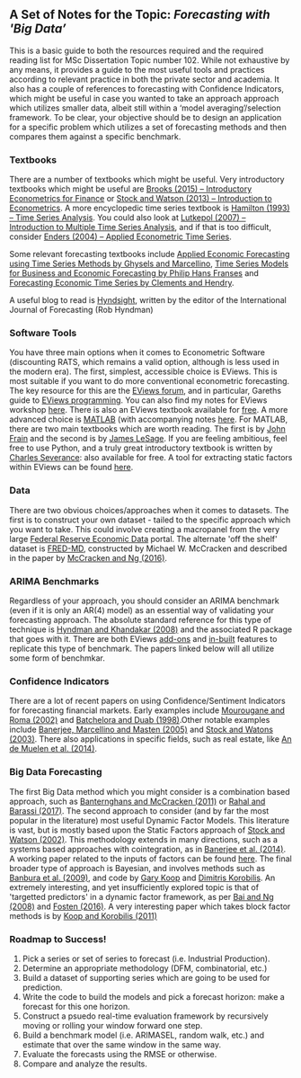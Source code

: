 ## A Set of Notes for the Topic: *Forecasting with 'Big Data’*

This is a basic guide to both the resources required and the required reading list for MSc Dissertation Topic number 102. While not exhaustive by any means, it provides a guide to the most useful tools and practices according to relevant practice in both the private sector and academia. It also has a couple of references to forecasting with Confidence Indicators, which might be useful in case you wanted to take an approach approach which utilizes smaller data, albeit still within a ‘model averaging’/selection framework. To be clear, your objective should be to design an application for a specific problem which utilizes a set of forecasting methods and then compares them against a specific benchmark.

### Textbooks

There are a number of textbooks which might be useful. Very introductory textbooks which might be useful are [Brooks (2015) – Introductory Econometrics for Finance](https://www.amazon.co.uk/Introductory-Econometrics-Finance-Chris-Brooks/dp/052169468X/ref=asap_bc?ie=UTF8) or [Stock and Watson (2013) – Introduction to Econometrics](https://www.amazon.co.uk/Introduction-Econometrics-James-H-Stock-x/dp/1292071311/). A more encyclopedic time series textbook is [Hamilton (1993) – Time Series Analysis](https://www.amazon.co.uk/Time-Analysis-James-D-Hamilton/dp/9380663439/). You could also look at [Lutkepol (2007) – Introduction to Multiple Time Series Analysis](https://www.amazon.co.uk/New-Introduction-Multiple-Time-Analysis/dp/3540262393), and if that is too
difficult, consider [Enders (2004) – Applied Econometric Time Series](https://www.amazon.co.uk/Applied-Time-Econometrics-Themes-Modern/dp/0521547873/). 

Some relevant forecasting textbooks include [Applied Economic Forecasting using Time Series Methods by Ghysels and Marcellino](https://www.amazon.co.uk/Applied-Economic-Forecasting-using-Methods/dp/0190622016/ref=sr_1_3?ie=UTF8&qid=1528238738&sr=8-3&keywords=time+series+forecasting), [Time Series Models for Business and Economic Forecasting by Philip Hans Franses](https://www.amazon.co.uk/Time-Models-Business-Economic-Forecasting/dp/0521520916/ref=sr_1_7?ie=UTF8&qid=1528238738&sr=8-7&keywords=time+series+forecasting) and [Forecasting Economic Time Series by Clements and Hendry](https://www.amazon.co.uk/Forecasting-Economic-Time-Clements-Hendry/dp/0521634806/ref=sr_1_32?ie=UTF8&qid=1528238810&sr=8-32&keywords=time+series+forecasting).

A useful blog to read is [Hyndsight](https://robjhyndman.com/hyndsight/), written by the editor of the International Journal of Forecasting (Rob Hyndman)

### Software Tools

You have three main options when it comes to Econometric Software (discounting RATS, which remains a valid option, although is less used in the modern era). The first, simplest, accessible choice is EViews. This is most suitable if you want to do more conventional econometric forecasting. The key resource for this are the [EViews forum](http://forums.eviews.com/), and in particular, Gareths guide to [EViews programming](http://forums.eviews.com/viewtopic.php?f=5&t=1638&sid=de2f7e384fee99eaeb1cc66a90494415). You can also find my notes for EViews workshop [here](https://github.com/crahal/Teaching/tree/master/IntroductionToEconometricSoftware/EViews). There is also an EViews textbook available for [free](http://www.eviews.com/illustrated/illustrated.html). A more advanced choice is [MATLAB](http://uk.mathworks.com/matlabcentral/) (with accompanying notes [here](https://github.com/crahal/Teaching/tree/master/IntroductionToEconometricSoftware/MATLAB). For MATLAB, there are two main textbooks which are worth reading. The first is by [John Frain](https://ideas.repec.org/p/tcd/tcduee/tep0414.html) and the second is by [James LeSage](http://www.spatial-econometrics.com/html/mbook.pdf). If you are feeling ambitious, feel free to use Python, and a truly great introductory textbook is written by [Charles Severance](http://www.pythonlearn.com/book_008.pdf): also available for free. A tool for extracting static factors within EViews can be found [here](https://link.springer.com/article/10.1007/s10614-015-9507-6).

### Data

There are two obvious choices/approaches when it comes to datasets. The first is to construct your own dataset - tailed to the specific approach which you want to take. This could involve creating a macropanel from the very large [Federal Reserve Economic Data](https://fred.stlouisfed.org/) portal. The alternate 'off the shelf' dataset is [FRED-MD](https://research.stlouisfed.org/econ/mccracken/fred-databases/), constructed by Michael W. McCracken and described in the paper by [McCracken and Ng (2016)](http://amstat.tandfonline.com/doi/abs/10.1080/07350015.2015.1086655?journalCode=ubes20).

### ARIMA Benchmarks

Regardless of your approach, you should consider an ARIMA benchmark (even if it is only an AR(4) model) as an essential way of validating your forecasting approach. The absolute standard reference for this type of technique is [Hyndman and Khandakar (2008)](https://www.jstatsoft.org/article/view/v027i03) and the associated R package that goes with it. There are both EViews [add-ons](http://forums.eviews.com/viewtopic.php?t=2124) and [in-built](http://www.eviews.com/help/helpintro.html#page/content/series-Automatic_ARIMA_Forecasting.html) features to replicate this type of benchmark. The papers linked below will all utilize some form of benchmkar.

### Confidence Indicators

There are a lot of recent papers on using Confidence/Sentiment Indicators for forecasting financial markets. Early examples include [Mourougane and Roma (2002)](https://www.ecb.europa.eu/pub/pdf/scpwps/ecbwp133.pdf?7f9fcb71c9a79e446251a79273c9ba60) and [Batchelora and Duab (1998)](http://www.sciencedirect.com/science/article/pii/S0169207097000526).Other notable examples include [Banerjee, Marcellino and Masten (2005)](http://onlinelibrary.wiley.com/doi/10.1111/j.1468-0084.2005.00141.x/full) and [Stock and Watons (2003)](https://papers.ssrn.com/sol3/papers.cfm?abstract_id=2184936). There also applications in specific fields, such as real estate, like [An de Muelen et al. (2014)](http://www.tandfonline.com/doi/abs/10.1080/09599916.2014.940059).

### Big Data Forecasting

The first Big Data method which you might consider is a combination based approach, such as [Banternghans and McCracken (2011)](https://research.stlouisfed.org/publications/review/2011/01/03/real-time-forecast-averaging-with-alfred/) or [Rahal and Barassi (2017)](https://www.dropbox.com/s/mhbsn529spsu8ai/Forecasting_With_Bigger_Data_Full.pdf?dl=0). The second approach to consider (and by far the most popular in the literature) most useful Dynamic Factor Models. This literature is vast, but is mostly based upon the Static Factors approach of [Stock and Watson (2002)](https://www.princeton.edu/~mwatson/papers/Stock_Watson_JBES_2002.pdf). This methodology extends in many directions, such as a systems based approaches with cointegration, as in [Banerjee et al. (2014)](http://www.sciencedirect.com/science/article/pii/S0169207013000368). A working paper related to the inputs of factors can be found [here](https://www.dropbox.com/s/oacveacd3fb9eeg/Factor_Composition_Article.pdf?dl=0). The final broader type of approach is Bayesian, and involves methods such as [Banbura et al. (2009)](https://www.ecb.europa.eu/pub/pdf/scpwps/ecbwp966.pdf?bde67191add82abdf8703c77772d9e45), and code by [Gary Koop](http://personal.strath.ac.uk/gary.koop/) and [Dimitris Korobilis](https://sites.google.com/site/dimitriskorobilis/matlab). An extremely interesting, and yet insufficiently explored topic is that of 'targetted predictors' in a dynamic factor framework, as per [Bai and Ng (2008)](http://www.columbia.edu/~sn2294/pub/target.pdf) and [Fosten (2016)](http://onlinelibrary.wiley.com/doi/10.1002/for.2429/full#references). A very interesting paper which takes block factor methods is by [Koop and Korobilis (2011)](http://www.sciencedirect.com/science/article/pii/S0264999311001076?via%3Dihub)

### Roadmap to Success!

1. Pick a series or set of series to forecast (i.e. Industrial Production).
2. Determine an appropriate methodology (DFM, combinatorial, etc.)
3. Build a dataset of supporting series which are going to be used for prediction.
4. Write the code to build the models and pick a forecast horizon: make a forecast for this one horizon.
5. Construct a psuedo real-time evaluation framework by recursively moving or rolling your window forward one step.
6. Build a benchmark model (i.e. ARIMASEL, random walk, etc.) and estimate that over the same window in the same way.
7. Evaluate the forecasts using the RMSE or otherwise.
8. Compare and analyze the results. 
